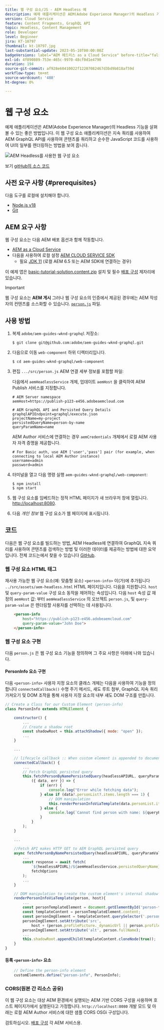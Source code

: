 ```yaml
---
title: 웹 구성 요소/JS - AEM Headless 예
description: 예제 애플리케이션은 AEM(Adobe Experience Manager)의 Headless 기능을 살펴볼 수 있는 좋은 방법입니다. 이 웹 구성 요소/JS 애플리케이션은 지속 쿼리를 사용하여 AEM GraphQL API를 사용하여 콘텐츠를 쿼리하는 방법을 보여 줍니다.
version: Cloud Service
feature: Content Fragments, GraphQL API
topic: Headless, Content Management
role: Developer
level: Beginner
jira: KT-10797
thumbnail: kt-10797.jpg
last-substantial-update: 2023-05-10T00:00:00Z
badgeVersions: label="AEM 헤드리스 as a Cloud Service" before-title="false"
exl-id: 4f090809-753e-465c-9970-48cf0d1e4790
duration: 194
source-git-commit: af928e60410022f12207082467d3bd9b818af59d
workflow-type: tm+mt
source-wordcount: '488'
ht-degree: 0%

---
```


# 웹 구성 요소

예제 애플리케이션은 AEM(Adobe Experience Manager)의 Headless 기능을 살펴볼 수 있는 좋은 방법입니다. 이 웹 구성 요소 애플리케이션은 지속 쿼리를 사용하여 AEM GraphQL API를 사용하여 콘텐츠를 쿼리하고 순수한 JavaScript 코드를 사용하여 UI의 일부를 렌더링하는 방법을 보여 줍니다.

![AEM Headless를 사용한 웹 구성 요소](./assets/web-component/web-component.png)

보기 [gitHub의 소스 코드](https://github.com/adobe/aem-guides-wknd-graphql/tree/main/web-component)

## 사전 요구 사항 {#prerequisites}

다음 도구를 로컬에 설치해야 합니다.

+ [Node.js v18](https://nodejs.org/en/)
+ [Git](https://git-scm.com/)

## AEM 요구 사항

웹 구성 요소는 다음 AEM 배포 옵션과 함께 작동합니다.

+ [AEM as a Cloud Service](https://experienceleague.adobe.com/docs/experience-manager-cloud-service/content/implementing/deploying/overview.html)
+ 다음을 사용하여 로컬 설정 [AEM CLOUD SERVICE SDK](https://experienceleague.adobe.com/docs/experience-manager-learn/cloud-service/local-development-environment-set-up/overview.html?lang=ko-KR)
   + 필요 [JDK 11](https://experience.adobe.com/#/downloads/content/software-distribution/en/general.html?1_group.propertyvalues.property=.%2Fjcr%3Acontent%2Fmetadata%2Fdc%3AsoftwareType&amp;1_group.propertyvalues.operation=equals&amp;1_group.propertyvalues.0_values=software-type%3Atoling&amp;fulltext=Oracle%7E+JDK%7E+11%7E&amp;orderby=%40jcr%3Acontent%2Fjcr%3AlastModified&amp;orderby.sort=desc&amp;layout=list&amp;p.offset=0&amp;p.limit=14) (로컬 AEM 6.5 또는 AEM SDK에 연결하는 경우)

이 예제 앱은 [basic-tutorial-solution.content.zip](../multi-step/assets/explore-graphql-api/basic-tutorial-solution.content.zip) 설치 및 필수 [배포 구성](../deployment/web-component.md) 제자리에 있습니다.


>[!IMPORTANT]
>
>웹 구성 요소는 __AEM 게시__ 그러나 웹 구성 요소의 인증에서 제공된 경우에는 AEM 작성자의 컨텐츠를 소스화할 수 있습니다. [`person.js`](https://github.com/adobe/aem-guides-wknd-graphql/blob/main/web-component/src/person.js#L11) 파일.

## 사용 방법

1. 복제 `adobe/aem-guides-wknd-graphql` 저장소:

   ```shell
   $ git clone git@github.com:adobe/aem-guides-wknd-graphql.git
   ```

1. 다음으로 이동 `web-component` 하위 디렉터리입니다.

   ```shell
   $ cd aem-guides-wknd-graphql/web-component
   ```

1. 편집 `.../src/person.js` AEM 연결 세부 정보를 포함할 파일:

   다음에서 `aemHeadlessService` 개체, 업데이트 `aemHost` 을 클릭하여 AEM Publish 서비스를 지정합니다.

   ```plain
   # AEM Server namespace
   aemHost=https://publish-p123-e456.adobeaemcloud.com
   
   # AEM GraphQL API and Persisted Query Details
   graphqlAPIEndpoint=graphql/execute.json
   projectName=my-project
   persistedQueryName=person-by-name
   queryParamName=name
   ```

   AEM Author 서비스에 연결하는 경우 `aemCredentials` 개체에서 로컬 AEM 사용자 자격 증명을 제공합니다.

   ```plain
   # For Basic auth, use AEM ['user','pass'] pair (for example, when connecting to local AEM Author instance)
   username=admin
   password=admin
   ```

1. 터미널을 열고 다음 명령 실행 `aem-guides-wknd-graphql/web-component`:

   ```shell
   $ npm install
   $ npm start
   ```

1. 웹 구성 요소를 임베드하는 정적 HTML 페이지가 새 브라우저 창에 열립니다. [http://localhost:8080](http://localhost:8080).
1. 다음 _개인 정보_ 웹 구성 요소가 웹 페이지에 표시됩니다.

## 코드

다음은 웹 구성 요소를 빌드하는 방법, AEM Headless에 연결하여 GraphQL 지속 쿼리를 사용하여 콘텐츠를 검색하는 방법 및 이러한 데이터를 제공하는 방법에 대한 요약입니다. 전체 코드는에서 찾을 수 있습니다 [GitHub](https://github.com/adobe/aem-guides-wknd-graphql/tree/main/web-component).

### 웹 구성 요소 HTML 태그

재사용 가능한 웹 구성 요소(예: 맞춤형 요소) `<person-info>` 이(가)에 추가됩니다 `../src/assets/aem-headless.html` HTML 페이지입니다. 다음을 지원합니다. `host` 및 `query-param-value` 구성 요소 동작을 제어하는 속성입니다. 다음 `host` 속성 값 재정의 `aemHost` 값: 부터 `aemHeadlessService` 의 오브젝트 `person.js`, 및 `query-param-value` 은 렌더링할 사용자를 선택하는 데 사용됩니다.

```html
    <person-info 
        host="https://publish-p123-e456.adobeaemcloud.com"
        query-param-value="John Doe">
    </person-info>
```

### 웹 구성 요소 구현

다음 `person.js` 은 웹 구성 요소 기능을 정의하며 그 주요 사항은 아래에 나와 있습니다.

#### PersonInfo 요소 구현

다음 `<person-info>` 사용자 지정 요소의 클래스 개체는 다음을 사용하여 기능을 정의합니다 `connectedCallback()` 수명 주기 메서드, 섀도 루트 첨부, GraphQL 지속 쿼리 가져오기 및 DOM 조작을 통해 사용자 지정 요소의 내부 섀도 DOM 구조를 만듭니다.

```javascript
// Create a Class for our Custom Element (person-info)
class PersonInfo extends HTMLElement {

    constructor() {
        ...
        // Create a shadow root
        const shadowRoot = this.attachShadow({ mode: "open" });
        ...
    }

    ...

    // lifecycle callback :: When custom element is appended to document
    connectedCallback() {
        ...
        // Fetch GraphQL persisted query
        this.fetchPersonByNamePersistedQuery(headlessAPIURL, queryParamValue).then(
            ({ data, err }) => {
                if (err) {
                    console.log("Error while fetching data");
                } else if (data?.personList?.items.length === 1) {
                    // DOM manipulation
                    this.renderPersonInfoViaTemplate(data.personList.items[0], host);
                } else {
                    console.log(`Cannot find person with name: ${queryParamValue}`);
                }
            }
        );
    }

    ...

    //Fetch API makes HTTP GET to AEM GraphQL persisted query
    async fetchPersonByNamePersistedQuery(headlessAPIURL, queryParamValue) {
        ...
        const response = await fetch(
            `${headlessAPIURL}/${aemHeadlessService.persistedQueryName}${encodedParam}`,
            fetchOptions
        );
        ...
    }

    // DOM manipulation to create the custom element's internal shadow DOM structure
    renderPersonInfoViaTemplate(person, host){
        ...
        const personTemplateElement = document.getElementById('person-template');
        const templateContent = personTemplateElement.content;
        const personImgElement = templateContent.querySelector('.person_image');
        personImgElement.setAttribute('src',
            host + (person.profilePicture._dynamicUrl || person.profilePicture._path));
        personImgElement.setAttribute('alt', person.fullName);
        ...
        this.shadowRoot.appendChild(templateContent.cloneNode(true));
    }
}
```

#### 등록 `<person-info>` 요소

```javascript
    // Define the person-info element
    customElements.define("person-info", PersonInfo);
```

### CORS(원본 간 리소스 공유)

이 웹 구성 요소는 대상 AEM 환경에서 실행되는 AEM 기반 CORS 구성을 사용하며 호스트 페이지가에서 실행된다고 가정합니다. `http://localhost:8080` 개발 모드 및 아래는 로컬 AEM Author 서비스에 대한 샘플 CORS OSGi 구성입니다.

검토하십시오. [배포 구성](../deployment/web-component.md) 각 AEM 서비스용.
